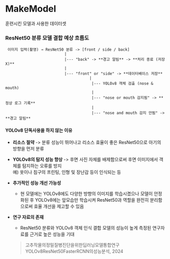 # MakeModel
훈련시킨 모델과 사용한 데이터셋
### ResNet50 분류 모델 결합 예상 흐름도
```plaintext
 이미지 입력(촬영) → ResNet50 분류 -> [front / side / back] 
                          |
                          |--- "back" -> **경고 알림** -> **처리 종료 (저장 X)** 
                          |
                          |--- "front" or "side" -> **데이터베이스 저장** 
                                     |
                                      |--- YOLOv8 객체 검출 (nose & mouth)
                                      |
                                      |--- "nose or mouth 감지됨" -> **정상 로그 기록** 
                                      |
                                      |--- "nose and mouth 감지 안됨" -> **경고 알림**
``` 
#### YOLOv8 단독사용을 하지 않는 이유

- **리소스 절약**
    -> 분류 성능이 뛰어나고 리소스 효율이 좋은 ResNet50으로 아기의 방향을 먼저 분류

- **YOLOv8의 탐지 성능 향상**
    -> 후면 사진 자체를 배제함으로써 후면 이미지에서 객체를 탐지하는 오류를 방지</br>
    예) 옷이나 침구의 프린팅, 인형 및 장난감 등이 인식되는 등 

- **추가적인 성능 개선 가능성**
    - 현 모델에는 YOLOv8에도 다양한 방향의 이미지를 학습시켰으나 모델이 안정화된 후 YOLOv8에는 앞모습만 학습시켜 ResNet50과 역할을 완전히 분리함으로써 효율 개선을 제고할 수 있음

- **연구 자료의 존재**
    - ResNet50 분류와 YOLOv8 객체 인식 결합 모델의 성능이 높게 측정된 연구자료를 근거로 높은 성능을 기대
    > 고추작물의정밀질병진단을위한딥러닝모델통합연구YOLOv8ResNet50FasterRCNN의성능분석, 2024
